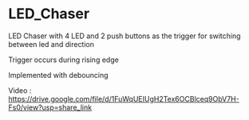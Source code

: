 # LED_Chaser

LED Chaser with 4 LED and 2 push buttons as the trigger for switching between led and direction

Trigger occurs during rising edge

Implemented with debouncing

Video :
https://drive.google.com/file/d/1FuWqUEIUgH2Tex6OCBlceq9ObV7H-Fs0/view?usp=share_link 
